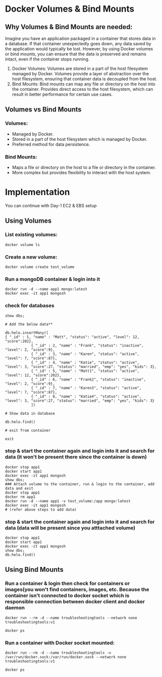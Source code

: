 # Docker Volumes & Bind Mounts
## Why Volumes & Bind Mounts are needed:
Imagine you have an application packaged in a container that stores data in a database. If that container unexpectedly goes down, any data saved by the application would typically be lost. However, by using Docker volumes or bind mounts, you can ensure that the data is preserved and remains intact, even if the container stops running.

1. Docker Volumes:  Volumes are stored in a part of the host filesystem managed by Docker. Volumes provide a layer of abstraction over the host filesystem, ensuring that container data is decoupled from the host.
2. Bind Mounts: Bind mounts can map any file or directory on the host into the container. Provides direct access to the host filesystem, which can result in better performance for certain use cases.

## Volumes vs Bind Mounts
### Volumes:
- Managed by Docker.
- Stored in a part of the host filesystem which is managed by Docker.
- Preferred method for data persistence.
### Bind Mounts:
- Maps a file or directory on the host to a file or directory in the container.
- More complex but provides flexibility to interact with the host system.
# Implementation
You can continue with Day-1 EC2 & EBS setup

## Using Volumes

### List existing volumes:
```
docker volume ls
```
### Create a new volume:
```
docker volume create test_volume
```
### Run a mongoDB container & login into it
```
docker run -d --name app1 mongo:latest
docker exec -it app1 mongosh
```
### check for databases
```
show dbs;

# Add the below data**

db.helo.insertMany([
{ "_id" : 1, "name" : "Matt", "status": "active", "level": 12, "score":202},
        	{ "_id" : 2, "name" : "Frank", "status": "inactive", "level": 2, "score":9},
        	{ "_id" : 3, "name" : "Karen", "status": "active", "level": 7, "score":87},
        	{ "_id" : 4, "name" : "Katie", "status": "active", "level": 3, "score":27, "status": "married", "emp": "yes", "kids": 3},
        	{ "_id" : 5, "name" : "Matt1", "status": "active", "level": 12, "score":202},
        	{ "_id" : 6, "name" : "Frank2", "status": "inactive", "level": 2, "score":9},
        	{ "_id" : 7, "name" : "Karen3", "status": "active", "level": 7, "score":87},
        	{ "_id" : 8, "name" : "Katie4", "status": "active", "level": 3, "score":27, "status": "married", "emp": "yes", "kids": 3}
        	])

# Show data in database

db.helo.find()

# exit from container

exit
```
### stop & start the container again and login into it and search for data (it won't be present there since the container is down)
```
docker stop app1
docker start app1
docker exec -it app1 mongosh
show dbs;
### Attach volume to the container, run & login to the container, add data and exit
docker stop app1
docker rm app1
docker run -d --name app1 -v test_volume:/app mongo:latest
docker exec -it app1 mongosh
# (refer above steps to add data)
```
### stop & start the container again and login into it and search for data (data will be present since you atttached volume)
```
docker stop app1
docker start app1
docker exec -it app1 mongosh
show dbs;
db.helo.find()
```
## Using Bind Mounts
### Run a container & login then check for containers or images(you won't find containers, images, etc. Because the container isn't connected to docker socket which is responsible connection between docker client and docker daemon
```
docker run --rm -d --name troubleshootingtools --network none troubleshootingtools:v1

docker ps
```
### Run a container with Docker socket mounted:
```
docker run --rm -d --name troubleshootingtools -v /var/run/docker.sock:/var/run/docker.sock --network none troubleshootingtools:v1

docker ps
```

